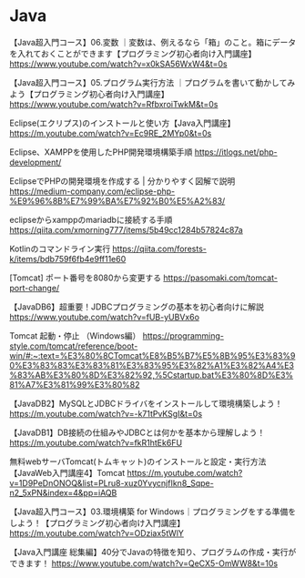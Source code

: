 # Java
【Java超入門コース】06.変数 ｜変数は、例えるなら「箱」のこと。箱にデータを入れておくことができます【プログラミング初心者向け入門講座】
https://www.youtube.com/watch?v=x0kSA56WxW4&t=0s

【Java超入門コース】05.プログラム実行方法 ｜プログラムを書いて動かしてみよう【プログラミング初心者向け入門講座】
https://www.youtube.com/watch?v=RfbxroiTwkM&t=0s

Eclipse(エクリプス)のインストールと使い方【Java入門講座】
https://m.youtube.com/watch?v=Ec9RE_2MYp0&t=0s

Eclipse、XAMPPを使用したPHP開発環境構築手順
https://itlogs.net/php-development/

EclipseでPHPの開発環境を作成する | 分かりやすく図解で説明
https://medium-company.com/eclipse-php-%E9%96%8B%E7%99%BA%E7%92%B0%E5%A2%83/

eclipseからxamppのmariadbに接続する手順
https://qiita.com/xmorning777/items/5b49cc1284b57824c87a

Kotlinのコマンドライン実行 
https://qiita.com/forests-k/items/bdb759f6fb4e9ff11e60

[Tomcat] ポート番号を8080から変更する
https://pasomaki.com/tomcat-port-change/

【JavaDB6】超重要！JDBCプログラミングの基本を初心者向けに解説
https://www.youtube.com/watch?v=fUB-yUBVx6o

Tomcat 起動・停止 （Windows編）
https://programming-style.com/tomcat/reference/boot-win/#:~:text=%E3%80%8CTomcat%E8%B5%B7%E5%8B%95%E3%83%90%E3%83%83%E3%83%81%E3%83%95%E3%82%A1%E3%82%A4%E3%83%AB%E3%80%8D%E3%82%92,%5Cstartup.bat%E3%80%8D%E3%81%A7%E3%81%99%E3%80%82

【JavaDB2】MySQLとJDBCドライバをインストールして環境構築しよう！
https://m.youtube.com/watch?v=-k71tPvKSgI&t=0s

【JavaDB1】DB接続の仕組みやJDBCとは何かを基本から理解しよう！
https://m.youtube.com/watch?v=fkR1htEk6FU

無料webサーバTomcat(トムキャット)のインストールと設定・実行方法【JavaWeb入門講座4】Tomcat
https://m.youtube.com/watch?v=1D9PeDnONOQ&list=PLru8-xuz0YvycnjfIkn8_Sqpe-n2_5xPN&index=4&pp=iAQB

【Java超入門コース】03.環境構築 for Windows｜プログラミングをする準備をしよう！【プログラミング初心者向け入門講座】
https://m.youtube.com/watch?v=ODziax5tWlY

【Java入門講座 総集編】40分でJavaの特徴を知り、プログラムの作成・実行ができます！
https://www.youtube.com/watch?v=QeCX5-OmWW8&t=10s


